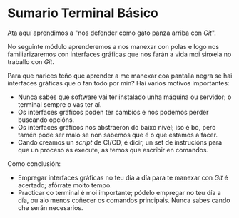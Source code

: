 # Sumario Terminal Básico

Ata aquí aprendimos a "nos defender como gato panza arriba con *Git*".

No seguinte módulo aprenderemos a nos manexar con polas e logo nos familiarizaremos con interfaces gráficas que nos farán a vida moi sinxela no traballo con *Git*.

Para que narices teño que aprender a me manexar coa pantalla negra se hai interfaces gráficas que o fan todo por min? Hai varios motivos importantes:

- Nunca sabes que software vai ter instalado unha máquina ou servidor; o terminal sempre o vas ter aí.
- Os interfaces gráficos poden ter cambios e nos podemos perder buscando opcións.
- Os interfaces gráficos nos abstraeron do baixo nivel; iso é bo, pero tamén pode ser malo se non sabemos que é o que estamos a facer.
- Cando creamos un *script* de CI/CD, é dicir, un set de instrucións para que un proceso as execute, as temos que escribir en comandos.

Como conclusión:

- Empregar interfaces gráficas no teu día a día para te manexar con *Git* é acertado; afórrate moito tempo.
- Practicar co terminal é moi importante; pódelo empregar no teu día a día, ou alo menos coñecer os comandos principais. Nunca sabes cando che serán necesarios.
